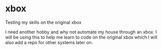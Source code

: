 # xbox
Testing my skills on the original xbox

I need another hobby and why not automate my house through an xbox. I will be using this to help me learn to code on the original xbox which I will also add a repo for other systems later on.
